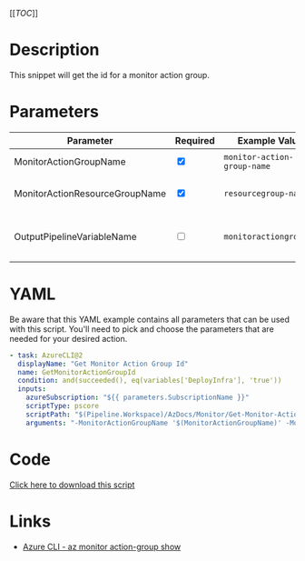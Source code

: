 [[_TOC_]]

# Description

This snippet will get the id for a monitor action group.

# Parameters

| Parameter                      | Required                        | Example Value               | Description                                                                            |
| ------------------------------ | ------------------------------- | --------------------------- | -------------------------------------------------------------------------------------- |
| MonitorActionGroupName         | <input type="checkbox" checked> | `monitor-action-group-name` | The name of the monitor action group.                                                  |
| MonitorActionResourceGroupName | <input type="checkbox" checked> | `resourcegroup-name`        | The resource group where the monitor action group exists.                              |
| OutputPipelineVariableName     | <input type="checkbox">         | `monitoractiongroupid`      | The variable name to be used inside the pipeline. Defaults to: `MonitorActionGroupId`. |

# YAML

Be aware that this YAML example contains all parameters that can be used with this script. You'll need to pick and choose the parameters that are needed for your desired action.

```yaml
- task: AzureCLI@2
  displayName: "Get Monitor Action Group Id"
  name: GetMonitorActionGroupId
  condition: and(succeeded(), eq(variables['DeployInfra'], 'true'))
  inputs:
    azureSubscription: "${{ parameters.SubscriptionName }}"
    scriptType: pscore
    scriptPath: "$(Pipeline.Workspace)/AzDocs/Monitor/Get-Monitor-Action-Group-Id-for-Pipeline.ps1"
    arguments: "-MonitorActionGroupName '$(MonitorActionGroupName)' -MonitorActionResourceGroupName '$(MonitorActionResourceGroupName)' -OutputPipelineVariableName '$(OutputPipelineVariableName)'"
```

# Code

[Click here to download this script](../../../../src/Monitor/Get-Monitor-Action-Group-Id-for-Pipeline.ps1)

# Links

- [Azure CLI - az monitor action-group show](https://docs.microsoft.com/en-us/cli/azure/monitor/action-group?view=azure-cli-latest#az_monitor_action_group_show)
